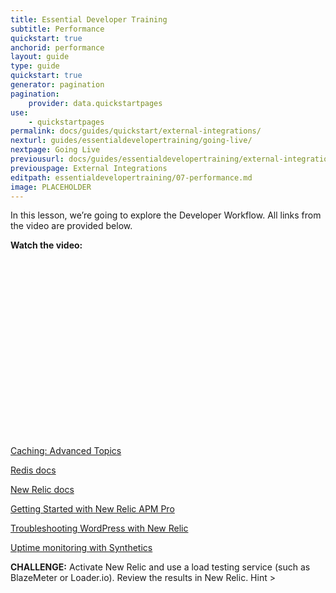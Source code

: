```yaml
---
title: Essential Developer Training
subtitle: Performance
quickstart: true
anchorid: performance
layout: guide
type: guide
quickstart: true
generator: pagination
pagination:
    provider: data.quickstartpages
use:
    - quickstartpages
permalink: docs/guides/quickstart/external-integrations/
nexturl: guides/essentialdevelopertraining/going-live/
nextpage: Going Live
previousurl: docs/guides/essentialdevelopertraining/external-integrations/
previouspage: External Integrations
editpath: essentialdevelopertraining/07-performance.md
image: PLACEHOLDER
---
```


In this lesson, we’re going to explore the Developer Workflow.
All links from the video are provided below.

**Watch the video:**

<script src="https://fast.wistia.com/embed/medias/j516r0rj88.jsonp" async></script><script src="https://fast.wistia.com/assets/external/E-v1.js" async></script><div class="wistia_responsive_padding" style="padding:56.25% 0 0 0;position:relative;"><div class="wistia_responsive_wrapper" style="height:100%;left:0;position:absolute;top:0;width:100%;"><div class="wistia_embed wistia_async_j516r0rj88 videoFoam=true" style="height:100%;position:relative;width:100%"><div class="wistia_swatch" style="height:100%;left:0;opacity:0;overflow:hidden;position:absolute;top:0;transition:opacity 200ms;width:100%;"><img data-proofer-ignore src="https://fast.wistia.com/embed/medias/j516r0rj88/swatch" style="filter:blur(5px);height:100%;object-fit:contain;width:100%;" alt="" onload="this.parentNode.style.opacity=1;" /></div></div></div></div>


[Caching: Advanced Topics](https://pantheon.io/docs/caching-advanced-topics)

[Redis docs](https://pantheon.io/docs/redis)

[New Relic docs](https://pantheon.io/docs/new-relic/)

[Getting Started with New Relic APM Pro](https://pantheon.io/blog/getting-started-new-relic-apm-pro)

[Troubleshooting WordPress with New Relic](https://pantheon.io/blog/troubleshooting-wordpress-performance-new-relic)

[Uptime monitoring with Synthetics](https://pantheon.io/docs/new-relic/#configure-ping-monitors-for-availability)

**CHALLENGE:**
Activate New Relic and use a load testing service (such as BlazeMeter or Loader.io). Review the results in New Relic. Hint >

